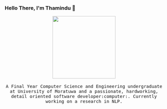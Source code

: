 ### Hello There, I'm Thamindu 👋

<!--
**ThaminduR/ThaminduR** is a ✨ _special_ ✨ repository because its `README.md` (this file) appears on your GitHub profile.

Here are some ideas to get you started:

- 🔭 I’m currently working on ...
- 🌱 I’m currently learning ...
- 👯 I’m looking to collaborate on ...
- 🤔 I’m looking for help with ...
- 💬 Ask me about ...

- 😄 Pronouns: ...
- ⚡ Fun fact: ...
-->

<p align="center">
  <img src="https://user-images.githubusercontent.com/45028707/126036199-23455e5e-879b-40f4-8de6-10db1ff2fa83.gif" width=200>
  <br><br>
  <samp>
    A Final Year Computer Science and Engineering undergraduate at University of Moratuwa and a passionate, hardworking, detail oriented software developer:computer:. 
    Currently working on a research in NLP.
  </samp>
</p>
